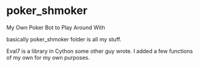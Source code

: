# poker_shmoker
My Own Poker Bot to Play Around With

basically poker_shmoker folder is all my stuff. 

Eval7 is a library in Cython some other guy wrote. I added a few functions of my own for my own purposes.
